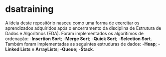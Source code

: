 # dsatraining
A ideia deste repositório nasceu como uma forma de exercitar os aprendizados adquiridos após o encerramento da disciplina de Estrutura de Dados e Algoritmos (EDA).
Foram implementados os algorítimos de ordenação: 
  -**Insertion Sort**; 
  -**Merge Sort**;
  -**Quick Sort**;
  -**Selection Sort**. 
Também foram implementadas as seguintes estruduras de dados: 
  -**Heap**;
  -**Linked Lists** e **ArrayLists**;
  -**Queue**;
  -**Stack**.
